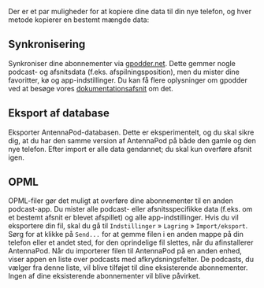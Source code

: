 Der er et par muligheder for at kopiere dine data til din nye telefon, og hver
metode kopierer en bestemt mængde data:

## Synkronisering

Synkroniser dine abonnementer via [gpodder.net](https://gpodder.net/). Dette
gemmer nogle podcast- og afsnitsdata (f.eks. afspilningsposition), men du mister
dine favoritter, kø og app-indstillinger. Du kan få flere oplysninger om gpodder
ved at besøge vores [dokumentationsafsnit](/documentation/general/gpodder) om
det.

## Eksport af database

Eksporter AntennaPod-databasen. Dette er eksperimentelt, og du skal sikre dig,
at du har den samme version af AntennaPod på både den gamle og den nye telefon.
Efter import er alle data gendannet; du skal kun overføre afsnit igen.

## OPML

OPML-filer gør det muligt at overføre dine abonnementer til en anden
podcast-app. Du mister alle podcast- eller afsnitsspecifikke data (f.eks. om et
bestemt afsnit er blevet afspillet) og alle app-indstillinger. Hvis du vil
eksportere din fil, skal du gå til `Indstillinger` » `Lagring` »
`Import/eksport`. Sørg for at klikke på `Send...` for at gemme filen i en anden
mappe på din telefon eller et andet sted, for den oprindelige fil slettes, når
du afinstallerer AntennaPod. Når du importerer filen til AntennaPod på en anden
enhed, viser appen en liste over podcasts med afkrydsningsfelter. De podcasts,
du vælger fra denne liste, vil blive tilføjet til dine eksisterende
abonnementer. Ingen af dine eksisterende abonnementer vil blive påvirket.
